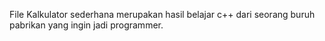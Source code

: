 File Kalkulator sederhana merupakan hasil belajar c++ dari seorang buruh pabrikan yang ingin jadi programmer.
